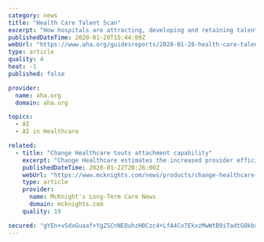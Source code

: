 ```yaml
---
category: news
title: "Health Care Talent Scan"
excerpt: "How hospitals are attracting, developing and retaining talent. The impact of artificial intelligence and automation on the health care workforce and HR operations. New staffing opportunities and challenges that come with new care models. Workforce overview: A by-the-numbers look at the state of health care hiring, and how supply and demand vary ..."
publishedDateTime: 2020-01-29T15:44:00Z
webUrl: "https://www.aha.org/guidesreports/2020-01-28-health-care-talent-scan"
type: article
quality: 4
heat: -1
published: false

provider:
  name: aha.org
  domain: aha.org

topics:
  - AI
  - AI in Healthcare

related:
  - title: "Change Healthcare touts attachment capability"
    excerpt: "Change Healthcare estimates the increased provider efficiency, reduced errors and administrative improvements that will come about as a result of broader electronic claims use is over $200 million nationwide. The new solution also applies artificial intelligence to automate medical documentation review for risk adjustment and payment integrity ..."
    publishedDateTime: 2020-01-22T20:26:00Z
    webUrl: "https://www.mcknights.com/news/products/change-healthcare-touts-attachment-capability/"
    type: article
    provider:
      name: McKnight's Long-Term Care News
      domain: mcknights.com
    quality: 19

secured: "gYEn+vSdxGuaaf+YgZSCnNEOuhzH0Czc4+LfA4Co7EkxzMwWtB9iTadtGOkbxoyxZc9zafY8I9Ora2PbDvhQiBvQCifKCdZD/IupJpYrZZlhq9lMLYkXTtDfMSzsL4/jpkV7ueQUKX0tk8TlEY61bTzimuinVvX9PwM4yEcJlt0U44VDcFbsxRhckLiMB1VAwDuLh50gGI3DoX3jNjTbZkgxD38cRMAkMAQeIl0ShzGkSMHqyeln0Hw0t+z5392yBnpGTPU7yaUzl8fyR3psEkrJ4pBJ+/Njp7+MZHugtFtIt+co5RG4wC+YQ+mal0VEcMEzHprp6kluMFRj7xraK7tE1AjVgnCslC98+GPgBnz6BPUkJSJtuH9cN/jQBnAsnv8W+Fcmj76/fQc+pw3urxQa2WpniH+we+QOw4MrDxf3VoI2sTl591zQr1dznMd3DA9AKy5dAw1LbL+iqViXWvuteT3p1f0jN1Z2JkCmEOQ=;BCmeotO8todn8mrFivXkuw=="
---
```


